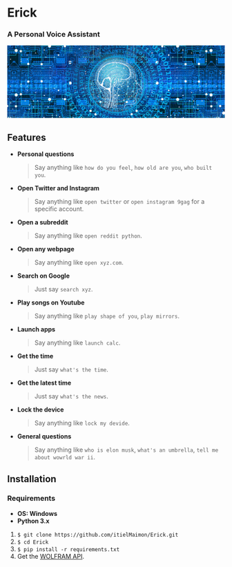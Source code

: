 # Erick
### A Personal Voice Assistant

![](Erick.jpg)

## Features
- <b>Personal questions</b>
   > Say anything like `how do you feel`, `how old are you`, `who built you`.
- <b>Open Twitter and Instagram</b>
   > Say anything like `open twitter` or `open instagram 9gag` for a specific account.
- <b>Open a subreddit</b>
   > Say anything like `open reddit python`.   
- <b>Open any webpage</b>
   > Say anything like `open xyz.com`.
- <b>Search on Google</b>
   > Just say `search xyz`.
- <b>Play songs on Youtube</b>
   > Say anything like `play shape of you`, `play mirrors`.
- <b>Launch apps</b>
   > Say anything like `launch calc`.   
- <b>Get the time</b>
   > Just say `what's the time`.
- <b>Get the latest time</b>
   > Just say `what's the news`.
- <b>Lock the device</b>
   > Say anything like `lock my devide`.   
- <b>General questions</b>
   > Say anything like `who is elon musk`, `what's an umbrella`, `tell me about wowrld war ii`.

## Installation   
### Requirements
- <b>OS: Windows</b>
- <b>Python 3.x</b>

1. `$ git clone https://github.com/itielMaimon/Erick.git`
2. `$ cd Erick` 
3. `$ pip install -r requirements.txt`
4. Get the [WOLFRAM API](https://developer.wolframalpha.com/portal/myapps/).
